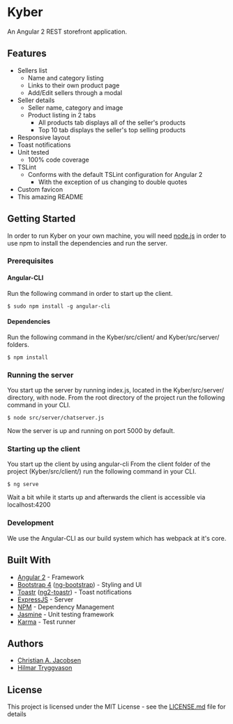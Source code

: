 # Kyber

An Angular 2 REST storefront application.

## Features

* Sellers list
    * Name and category listing
    * Links to their own product page
    * Add/Edit sellers through a modal
* Seller details
    * Seller name, category and image
    * Product listing in 2 tabs
        * All products tab displays all of the seller's products
        * Top 10 tab displays the seller's top selling products
* Responsive layout
* Toast notifications
* Unit tested
    * 100% code coverage
* TSLint
    * Conforms with the default TSLint configuration for Angular 2
        * With the exception of us changing to double quotes
* Custom favicon
* This amazing README

## Getting Started

In order to run Kyber on your own machine, you will need [node.js](https://nodejs.org/en/download/) in order to use npm to install the dependencies and run the server.

### Prerequisites

#### Angular-CLI

Run the following command in order to start up the client.

```
$ sudo npm install -g angular-cli
```

#### Dependencies

Run the following command in the Kyber/src/client/ and Kyber/src/server/ folders.

```
$ npm install
```

### Running the server

You start up the server by running index.js, located in the Kyber/src/server/ directory, with node.
From the root directory of the project run the following command in your CLI.

```
$ node src/server/chatserver.js
```

Now the server is up and running on port 5000 by default.

### Starting up the client

You start up the client by using angular-cli
From the client folder of the project (Kyber/src/client/) run the following command in your CLI.

```
$ ng serve
```

Wait a bit while it starts up and afterwards the client is accessible via localhost:4200

### Development

We use the Angular-CLI as our build system which has webpack at it's core.

## Built With
* [Angular 2](https://angular.io/) - Framework
* [Bootstrap 4](https://material.angular.io/) ([ng-bootstrap](https://ng-bootstrap.github.io/)) - Styling and UI
* [Toastr](https://github.com/CodeSeven/toastr) ([ng2-toastr](https://github.com/PointInside/ng2-toastr)) - Toast notifications
* [ExpressJS](http://expressjs.com/) - Server
* [NPM](https://www.npmjs.com/) - Dependency Management
* [Jasmine](https://jasmine.github.io/) - Unit testing framework
* [Karma](https://karma-runner.github.io/) - Test runner

## Authors

* [Christian A. Jacobsen](https://github.com/ChristianJacobsen/)
* [Hilmar Tryggvason](https://github.com/Indexu/)

## License

This project is licensed under the MIT License - see the [LICENSE.md](LICENSE.md) file for details